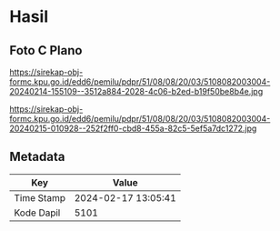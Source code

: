 # Hasil

## Foto C Plano

https://sirekap-obj-formc.kpu.go.id/edd6/pemilu/pdpr/51/08/08/20/03/5108082003004-20240214-155109--3512a884-2028-4c06-b2ed-b19f50be8b4e.jpg

https://sirekap-obj-formc.kpu.go.id/edd6/pemilu/pdpr/51/08/08/20/03/5108082003004-20240215-010928--252f2ff0-cbd8-455a-82c5-5ef5a7dc1272.jpg


## Metadata

| Key        | Value               |
| ---------- | ------------------- |
| Time Stamp | 2024-02-17 13:05:41 |
| Kode Dapil | 5101                |



